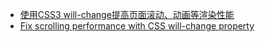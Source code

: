+ [使用CSS3 will-change提高页面滚动、动画等渲染性能](http://www.zhangxinxu.com/wordpress/2015/11/css3-will-change-improve-paint/)
+ [Fix scrolling performance with CSS will-change property](http://fourkitchens.com/blog/article/fix-scrolling-performance-css-will-change-property)
